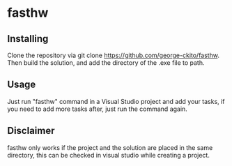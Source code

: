 # fasthw
## Installing
Clone the repository via git clone https://github.com/george-ckito/fasthw.
Then build the solution, and add the directory of the .exe file to path.
## Usage
Just run "fasthw" command in a Visual Studio project and add your tasks, if you need to add more tasks after, just run the command again.
## Disclaimer
fasthw only works if the project and the solution are placed in the same directory, this can be checked in visual studio while creating a project.